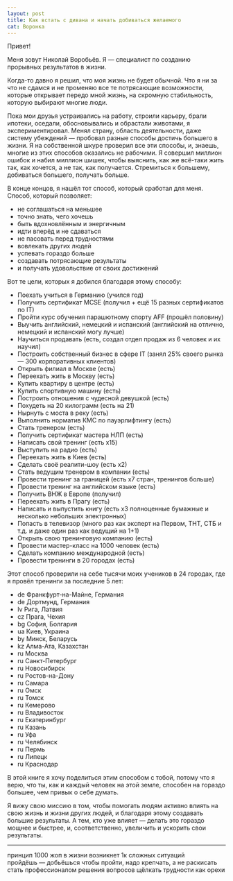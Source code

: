 ```yaml
---
layout: post
title: Как встать с дивана и начать добиваться желаемого
cat: Воронка
---
```


Привет!

Меня зовут Николай Воробьёв. Я — специалист по созданию прорывных результатов в жизни.

Когда-то давно я решил, что моя жизнь не будет обычной. Что я ни за что не сдамся и не променяю все те потрясающие возможности, которые открывает передо мной жизнь, на скромную стабильность, которую выбирают многие люди.

Пока мои друзья устраивались на работу, строили карьеру, брали ипотеки, оседали, обосновывались и обрастали животами, я экспериментировал. Менял страну, область деятельности, даже систему убеждений — пробовал разные способы достичь большего в жизни. Я на собственной шкуре проверил все эти способы, и, знаешь, многие из этих способов оказались не рабочими. Я совершил миллион ошибок и набил миллион шишек, чтобы выяснить, как же всё-таки жить так, как хочется, а не так, как получается. Стремиться к большему, добиваться большего, получать больше.

В конце концов, я нашёл тот способ, который сработал для меня. Способ, который позволяет:

- не соглашаться на меньшее
- точно знать, чего хочешь
- быть вдохновлённым и энергичным
- идти вперёд и не сдаваться
- не пасовать перед трудностями
- вовлекать других людей
- успевать гораздо больше
- создавать потрясающие результаты
- и получать удовольствие от своих достижений

Вот те цели, которых я добился благодаря этому способу:

- Поехать учиться в Германию (учился год)
- Получить сертификат MCSE (получил + ещё 15 разных сертификатов по IT)
- Пройти курс обучения парашютному спорту AFF (прошёл половину)
- Выучить английский, немецкий и испанский (английский на отлично, немецкий и испанский могу лучше)
- Научиться продавать (есть, создал отдел продаж из 6 человек и их научил)
- Построить собственный бизнес в сфере IT (занял 25% своего рынка — 300 корпоративных клиентов)
- Открыть филиал в Москве (есть)
- Переехать жить в Москву (есть)
- Купить квартиру в центре (есть)
- Купить спортивную машину (есть)
- Построить отношения с чудесной девушкой (есть)
- Похудеть на 20 килограмм (есть на 21)
- Нырнуть с моста в реку (есть)
- Выполнить норматив КМС по пауэрлифтингу (есть)
- Стать тренером (есть)
- Получить сертификат мастера НЛП (есть)
- Написать свой тренинг (есть x15)
- Выступить на радио (есть)
- Переехать жить в Киев (есть)
- Сделать своё реалити-шоу (есть х2)
- Стать ведущим тренером в компании (есть)
- Провести тренинг за границей (есть х7 стран, тренингов больше)
- Провести тренинг на английском языке (есть)
- Получить ВНЖ в Европе (получил)
- Переехать жить в Прагу (есть)
- Написать и выпустить книгу (есть х3 полноценные бумажные и несколько небольших электронных)
- Попасть в телевизор (много раз как эксперт на Первом, ТНТ, СТБ и т.д. и даже один раз как ведущий на 1+1)
- Открыть свою тренинговую компанию (есть)
- Провести мастер-класс на 1000 человек (есть)
- Сделать компанию международной (есть)
- Провести тренинги в 20 городах (есть)

Этот способ проверили на себе тысячи моих учеников в 24 городах, где я провёл тренинги за последние 5 лет:

- de Франкфурт-на-Майне, Германия
- de Дортмунд, Германия
- lv Рига, Латвия
- cz Прага, Чехия
- bg София, Болгария
- ua Киев, Украина
- by Минск, Беларусь
- kz Алма-Ата, Казахстан
- ru Москва
- ru Санкт-Петербург
- ru Новосибирск
- ru Ростов-на-Дону
- ru Самара
- ru Омск
- ru Томск
- ru Кемерово
- ru Владивосток
- ru Екатеринбург
- ru Казань
- ru Уфа
- ru Челябинск
- ru Пермь
- ru Липецк
- ru Краснодар

В этой книге я хочу поделиться этим способом с тобой, потому что я верю, что ты, как и каждый человек на этой земле, способен на гораздо большее, чем привык о себе думать.

Я вижу свою миссию в том, чтобы помогать людям активно влиять на свою жизнь и жизни других людей, и благодаря этому создавать большие результаты. А тем, кто уже влияет — делать это гораздо мощнее и быстрее, и, соответственно, увеличить и ускорить свои результаты.



----

принцип 1000 жоп
в жизни возникнет 1к сложных ситуаций
пройдёшь — добьёшься
чтобы пройти, надо крепчать, а не раскисать
стать профессионалом решения вопросов
щёлкать трудности как орехи
